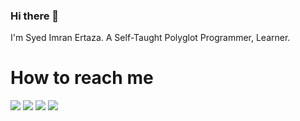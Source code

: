 ### Hi there 👋

I'm Syed Imran Ertaza. A Self-Taught Polyglot Programmer, Learner.

<!--
**imranertaza/imranertaza** is a ✨ _special_ ✨ repository because its `README.md` (this file) appears on your GitHub profile.

Here are some ideas to get you started:

- 🔭 I’m currently working on ...
- 🌱 I’m currently learning ...
- 👯 I’m looking to collaborate on ...
- 🤔 I’m looking for help with ...
- 💬 Ask me about ...
- 📫 How to reach me: ...
- 😄 Pronouns: ...
- ⚡ Fun fact: ...
-->


# How to reach me
<a href="mailto:imranertaza12@gmail.com"><img src="https://img.icons8.com/fluency/48/000000/send-mass-email.png"/></a>
<a href="https://dnationsoft.com/"><img src="https://img.icons8.com/fluency/48/000000/domain.png"/></a>
<a href="https://stackoverflow.com/users/8489798/syed-imran-ertaza"><img src="https://www.flaticon.com/free-icon/stack-overflow_2111690"/></a>
<a href="https://www.linkedin.com/in/syed-imran-ertaza-6852685]"><img src="https://img.icons8.com/fluency/48/000000/linkedin.png"/></a>

